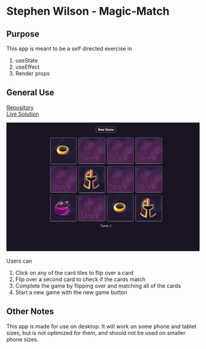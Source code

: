 # Stephen Wilson - Magic-Match

## Purpose
This app is meant to be a self directed exercise in 
1. useState
2. useEffect
3. Render props

## General Use
[Repository](https://github.com/wilso663/magic-match)  
[Live Solution](https://wilso663.github.io/magic-match/)

![image](/src/images/magic-match.png)

Users can
1) Click on any of the card tiles to flip over a card
2) Flip over a second card to check if the cards match
3) Complete the game by flipping over and matching all of the cards
4) Start a new game with the new game button

## Other Notes
This app is made for use on desktop. It will work on some phone and tablet sizes, but is not optimized for them, and should not be used on smaller phone sizes.